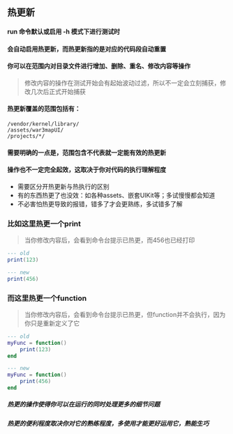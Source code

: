 ## 热更新

#### run 命令默认或启用 -h 模式下进行测试时

#### 会自动启用热更新，而热更新指的是对应的代码段自动重置

#### 你可以在范围内对目录文件进行增加、删除、重名、修改内容等操作

> 修改内容的操作在测试开始会有起始波动过滤，所以不一定会立刻捕获，修改几次后正式开始捕获

#### 热更新覆盖的范围包括有：

```text
/vendor/kernel/library/
/assets/war3mapUI/
/projects/*/
```

#### 需要明确的一点是，范围包含不代表就一定能有效的热更新

#### 操作也不一定完全起效，这取决于你对代码的执行理解程度

* 需要区分开热更新与热执行的区别
* 有的东西热更了也没效：如各种assets、嵌套UIKit等；多试慢慢都会知道
* 不必害怕热更导致的报错，错多了才会更熟练，多试错多了解

### 比如这里热更一个print

> 当你修改内容后，会看到命令台提示已热更，而456也已经打印

```lua
--- old
print(123)

--- new
print(456)
```

### 而这里热更一个function

> 当你修改内容后，会看到命令台提示已热更，但function并不会执行，因为你只是重新定义了它

```lua
--- old
myFunc = function()
    print(123)
end

--- new
myFunc = function()
    print(456)
end
```

##### 热更的操作使得你可以在运行的同时处理更多的细节问题

##### 热更的便利程度取决你对它的熟练程度，多使用才能更好运用它，熟能生巧
